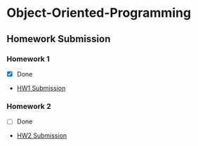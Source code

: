 # Object-Oriented-Programming

## Homework Submission

### Homework 1
- [x] Done
- [HW1 Submission](./hw1/)

### Homework 2
- [ ] Done
- [HW2 Submission](./hw2/)
